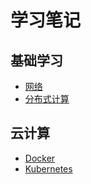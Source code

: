 # 学习笔记
## 基础学习
* [网络](network/README.md)
* [分布式计算](distributed/README.md)
## 云计算
* [Docker](cloud/docker/README.md)
* [Kubernetes](cloud/kubernetes/README.md)

